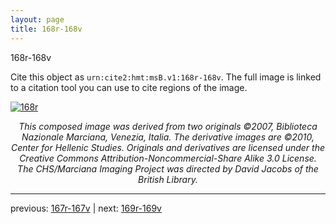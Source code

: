 ```yaml
---
layout: page
title: 168r-168v
---
```


168r-168v

Cite this object as `urn:cite2:hmt:msB.v1:168r-168v`. The full image is linked to a citation tool you can use to cite regions of the image.

[![168r](http://www.homermultitext.org/iipsrv?IIIF=/project/homer/pyramidal/deepzoom/hmt/vbbifolio/v1/vb_167v_168r.tif/full/800,/0/default.jpg)](http://www.homermultitext.org/ict2/?urn=urn:cite2:hmt:vbbifolio.v1:vb_167v_168r) 

<p style="text-align: center; font-style: italic;">This composed image was derived from two originals ©2007, Biblioteca Nazionale Marciana, Venezia, Italia. The derivative images are ©2010, Center for Hellenic Studies. Originals and derivatives are licensed under the Creative Commons Attribution-Noncommercial-Share Alike 3.0 License. The CHS/Marciana Imaging Project was directed by David Jacobs of the British Library.</p>

---

previous: [167r-167v](../167r-167v/) | next: [169r-169v](../169r-169v/)